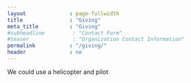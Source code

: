 ```yaml
---
layout              : page-fullwidth
title               : "Giving"
meta_title          : "Giving"
#subheadline         : "Contact Form"
#teaser              : "Organization Contact Information"
permalink           : "/giving/"
header              : no
---
```

We could use a helicopter and pilot

